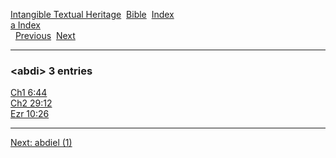 [Intangible Textual Heritage](../../index)  [Bible](../index) 
[Index](index)   
[a Index](_a_)  
  [Previous](c00014)  [Next](c00016) 

------------------------------------------------------------------------

### &lt;abdi&gt; 3 entries

[Ch1 6:44](../kjv/ch1006.htm#044)  
[Ch2 29:12](../kjv/ch2029.htm#012)  
[Ezr 10:26](../kjv/ezr010.htm#026)  

------------------------------------------------------------------------

[Next: abdiel (1)](c00016)
